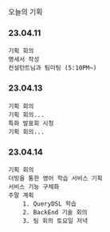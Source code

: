 오늘의 기획

### 23.04.11

    기획 회의
    명세서 작성
    컨설턴트님과 팀미팅 (5:10PM~)

### 23.04.13

    기획 회의
    기획 회의...
    특화 발표회 시청
    기획 회의...

### 23.04.14

    기획 회의
    더빙을 통한 영어 학습 서비스 기획
    서비스 기능 구체화
    주말 계획
        1. QueryDSL 학습
        2. BackEnd 기술 회의
        3. 팀 회의 토요일 저녁
